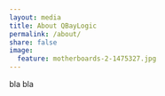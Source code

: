```yaml
---
layout: media
title: About QBayLogic
permalink: /about/
share: false
image:
  feature: motherboards-2-1475327.jpg
---
```


bla bla
